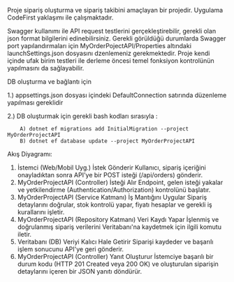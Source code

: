Proje sipariş oluşturma ve sipariş takibini amaçlayan bir projedir.
Uygulama CodeFirst yaklaşımı ile çalışmaktadır.

Swagger kullanımı ile API request testlerini gerçekleştirebilir, gerekli olan json format bilgilerini edinebilirsiniz.
Gerekli görüldüğü durumlarda Swagger port yapılandırmaları için MyOrderPojectAPI/Properties altındaki launchSettings.json dosyasını dzenlemeniz gerekmektedir.
Proje kendi içinde ufak birim testleri ile derleme öncesi temel fonksiyon kontrolünün yapılmasını da sağlayabilir.

DB oluşturma ve bağlantı için 

1.) appsettings.json dosyası içindeki DefaultConnection satırında düzenleme yapılması gereklidir

2.) DB oluşturmak için gerekli bash kodları sırasıyla :

        A) dotnet ef migrations add InitialMigration --project MyOrderProjectAPI
        B) dotnet ef database update --project MyOrderProjectAPI

Akış Diyagramı:
1.	İstemci (Web/Mobil Uyg.)	İstek Gönderir	Kullanıcı, sipariş içeriğini onayladıktan sonra API'ye bir POST isteği (/api/orders) gönderir.
2.	MyOrderProjectAPI (Controller)	İsteği Alır	Endpoint, gelen isteği yakalar ve yetkilendirme (Authentication/Authorization) kontrolünü başlatır.
3.	MyOrderProjectAPI (Service Katmanı)	İş Mantığını Uygular	Sipariş detaylarını doğrular, stok kontrolü yapar, fiyatı hesaplar ve gerekli iş kurallarını işletir.
4.	MyOrderProjectAPI (Repository Katmanı)	Veri Kaydı Yapar	İşlenmiş ve doğrulanmış sipariş verilerini Veritabanı'na kaydetmek için ilgili komutu iletir.
5.	Veritabanı (DB)	Veriyi Kalıcı Hale Getirir	Siparişi kaydeder ve başarılı işlem sonucunu API'ye geri gönderir.
6.	MyOrderProjectAPI (Controller)	Yanıt Oluşturur	İstemciye başarılı bir durum kodu (HTTP 201 Created veya 200 OK) ve oluşturulan siparişin detaylarını içeren bir JSON yanıtı döndürür.
